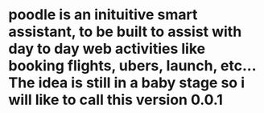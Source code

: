 # poodle is an inituitive smart assistant, to be built to assist with day to day web activities like booking flights, ubers, launch, etc... The idea is still in a baby stage so i will like to call this version 0.0.1
